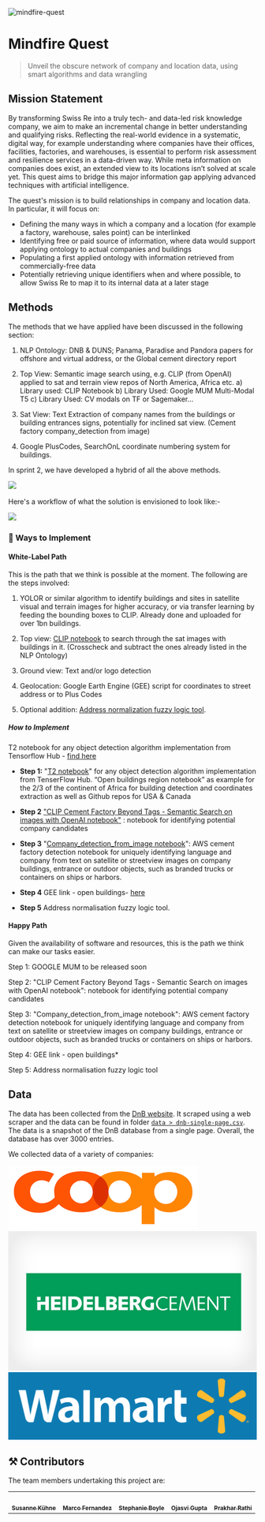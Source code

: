 ![mindfire-quest](https://socialify.git.ci/prakharrathi25/mindfire-quest/image?description=1&descriptionEditable=Unveil%20the%20obscure%20network%20of%20company%20and%20location%20data%2C%20using%20smart%20algorithms%20and%20data%20wrangling&language=1&stargazers=1&theme=Dark)

#  Mindfire Quest
> Unveil the obscure network of company and location data, using smart algorithms and data wrangling

## Mission Statement

By transforming Swiss Re into a truly tech- and data-led risk knowledge company, we aim to make an incremental change in better understanding and qualifying risks. Reflecting the real-world evidence in a systematic, digital way, for example understanding where companies have their offices, facilities, factories, and warehouses, is essential to perform risk assessment and resilience services in a data-driven way. While meta information on companies does exist, an extended view to its locations isn’t solved at scale yet. This quest aims to bridge this major information gap applying advanced techniques with artificial intelligence.


The quest's mission  is to build relationships in company and location data. In particular, it will focus on:

* Defining the many ways in which a company and a location (for example a factory, warehouse, sales point) can be interlinked
* Identifying free or paid source of information, where data would support applying  ontology to actual companies and buildings
* Populating a first applied ontology with information retrieved from commercially-free data
* Potentially retrieving unique identifiers when and where possible, to allow Swiss Re to  map it to its internal data at a later stage

## Methods 

The methods that we have applied have been discussed in the following section: 

1. NLP Ontology: DNB & DUNS; Panama, Paradise and Pandora papers for offshore and virtual address, or the Global cement directory report 

2. Top View: Semantic image search using, e.g. CLIP (from OpenAI) applied to sat and terrain view repos of North America, Africa etc.
a) Library used: CLIP Notebook 
b) Library Used: Google MUM Multi-Modal T5 
c) Library Used: CV modals on TF or Sagemaker...

3. Sat View: Text Extraction of company names from the buildings or building entrances signs, potentially for inclined sat view. 
(Cement factory company_detection from image)

4. Google PlusCodes, SearchOnL coordinate numbering system for buildings. 

In sprint 2, we have developed a hybrid of all the above methods. 

![](https://i.imgur.com/L40UlW5.png)

Here's a workflow of what the solution is envisioned to look like:- 

![](https://i.imgur.com/aKmy6Pr.png)


### 🎯 Ways to Implement

#### White-Label Path 

This is the path that we think is possible at the moment. The following are the steps involved:

1. YOLOR or similar algorithm to identify buildings and sites in satellite visual and terrain images for higher accuracy, or via transfer learning by feeding the bounding boxes to CLIP.
Already done and uploaded for over 1bn buildings.

2. Top view: [CLIP notebook](https://github.com/prakharrathi25/mindfire-quest/blob/main/notebooks/Cement%20Factory%20Beyond%20Tags%20-%20Semantic%20Search%20on%20images%20with%20OpenAI%20CLIP%20.ipynb) to search through the sat images with buildings in it. (Crosscheck and subtract the ones already listed in the NLP Ontology)

3. Ground view: Text and/or logo detection

4. Geolocation: Google Earth Engine (GEE) script for coordinates to street address or to Plus Codes 

5. Optional addition: [Address normalization fuzzy logic tool](https://fuzzy-address.herokuapp.com/). 

##### How to Implement 

T2 notebook for any object detection algorithm implementation from Tensorflow Hub - [find here](https://github.com/prakharrathi25/mindfire-quest/blob/main/notebooks/T2%20Object%20Detection%20Inference%20and%20TF%20Hub)

* **Step 1:** "[T2 notebook](https://github.com/prakharrathi25/mindfire-quest/blob/main/notebooks/T2%20Object%20Detection%20Inference%20and%20TF%20Hub)" for any object detection algorithm implementation from TenserFlow Hub. 
“Open buildings region notebook” as example for the 2/3 of the continent of Africa for building detection and coordinates extraction as well as Github repos for USA & Canada 

* **Step 2**
["CLIP Cement Factory Beyond Tags - Semantic Search on images with OpenAI notebook"](https://github.com/prakharrathi25/mindfire-quest/blob/main/notebooks/Cement%20Factory%20Beyond%20Tags%20-%20Semantic%20Search%20on%20images%20with%20OpenAI%20CLIP%20.ipynb) : notebook for identifying potential company candidates 

* **Step 3**
"[Company_detection_from_image notebook](https://github.com/prakharrathi25/mindfire-quest/blob/main/notebooks/Company_detection_from_image.ipynb)": AWS cement factory detection notebook for uniquely identifying language and company from text on satellite or streetview images on company buildings, entrance or outdoor objects, such as branded trucks or containers on ships or harbors.

* **Step 4** 
GEE link - open buildings- [here](https://code.earthengine.google.com/?scriptPath=Examples:Datasets/GOOGLE_Research_open-buildings_v1_polygons)

* **Step 5**
Address normalisation fuzzy logic tool.

#### Happy Path 

Given the availability of software and resources, this is the path we think can make our tasks easier. 

Step 1: GOOGLE MUM to be released soon

Step 2: "CLIP Cement Factory Beyond Tags - Semantic Search on images with OpenAI notebook": notebook for identifying potential company candidates 

Step 3: "Company_detection_from_image notebook": AWS cement factory detection notebook for uniquely identifying language and company from text on satellite or streetview images on company buildings, entrance or outdoor objects, such as branded trucks or containers on ships or harbors.

Step 4: GEE link - open buildings*

Step 5: Address normalisation fuzzy logic tool

							
## Data 

The data has been collected from the [DnB website](https://www.dnb.com/). It scraped using a web scraper and the data can be found in folder [`data > dnb-single-page.csv`](https://github.com/prakharrathi25/mindfire-quest/tree/main/data). The data is a snapshot of the DnB database from a single page. Overall, the database has over 3000 entries. 

We collected data of a variety of companies: 

![](.\logos\Coop.png)
![](.\logos\heidelbergcement030811.jpg)
![](.\logos\Walmart_logo_blue.png)


## ⚒️ Contributors 

The team members undertaking this project are: 

<table>
  <tr>
    <td align="center"><a href="https://www.linkedin.com/in/susann-kuehne/"><img src="https://media-exp1.licdn.com/dms/image/C4D03AQGNjhB4EhW3Rw/profile-displayphoto-shrink_400_400/0/1538596662419?e=1639612800&v=beta&t=g7HbwlswjCCbqTQmNMDeyMf3XNBNBaAPcu32IOTUM5E" width="100px;" alt=""/><br /><sub><b>Susanne Kühne</b></sub></a><br /></td>
    <td align="center"><a href="https://www.linkedin.com/in/marco-fernandez007/"><img src="https://media-exp1.licdn.com/dms/image/C5103AQHObUiUibLVDw/profile-displayphoto-shrink_400_400/0/1517535393370?e=1639612800&v=beta&t=hiWpWOGM8UTq6WUQq4jZuKCVn8GpgipIQ4eAYK6jDew" width="100px;" alt=""/><br /><sub><b>Marco Fernandez</b></sub></a><br /></td>
    <td align="center"><a href="www.linkedin.com/in/stephanie-m-boyle"><img src="https://media-exp1.licdn.com/dms/image/C5603AQExHyRYpDjKwg/profile-displayphoto-shrink_400_400/0/1634037836541?e=1639612800&v=beta&t=4OGwRgWypXQsMl6Hdo5LfsfqvexTF0l1Nh20Ad8dSMs" width="100px;" alt=""/><br /><sub><b>Stephanie Boyle</b></sub></a><br /></td> 
    <td align="center"><a href="www.linkedin.com/in/gojasvi"><img src="https://media-exp1.licdn.com/dms/image/C5603AQEGDzN7tqq6wg/profile-displayphoto-shrink_400_400/0/1616522035764?e=1639612800&v=beta&t=7MyZcxQ-VixXnFUDfmyo8dyZMqEhM5X-05Gbraef1y8" width="100px;" alt=""/><br /><sub><b>Ojasvi Gupta</b></sub></a><br /></td> 
    <td align="center"><a href="https://prakharrathi.tech/"><img src="https://avatars.githubusercontent.com/u/38958532?v=4" width="100px;" alt=""/><br /><sub><b>Prakhar Rathi</b></sub></a><br /></td>
  </tr>
</table>


